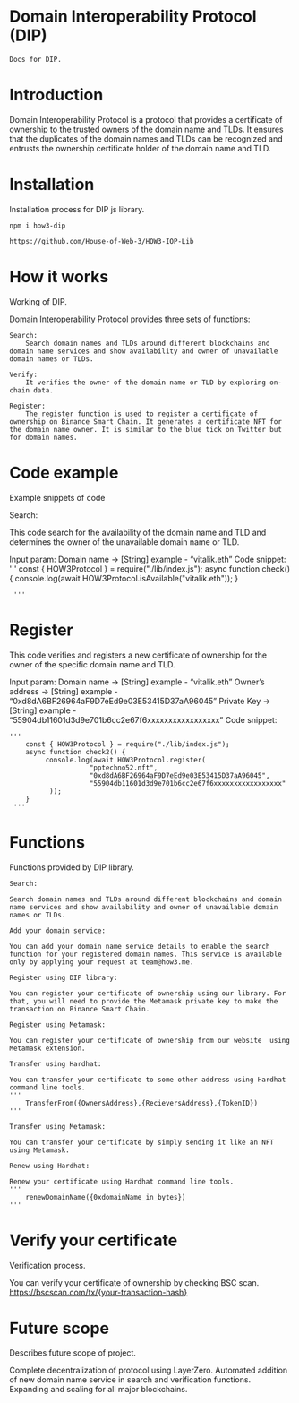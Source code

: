 # Domain Interoperability Protocol (DIP)
    Docs for DIP.
# Introduction
Domain Interoperability Protocol is a protocol that provides a certificate of ownership to the trusted owners of the domain name and TLDs. It ensures that the duplicates of the domain names and TLDs can be recognized and entrusts the ownership certificate holder of the domain name and TLD.

# Installation

Installation process for DIP js library.

    npm i how3-dip
    
    https://github.com/House-of-Web-3/HOW3-IOP-Lib

# How it works

Working of DIP.

Domain Interoperability Protocol provides three sets of functions:

    Search:
        Search domain names and TLDs around different blockchains and domain name services and show availability and owner of unavailable domain names or TLDs.

    Verify:
        It verifies the owner of the domain name or TLD by exploring on-chain data.
        
    Register:
        The register function is used to register a certificate of ownership on Binance Smart Chain. It generates a certificate NFT for the domain name owner. It is similar to the blue tick on Twitter but for domain names.

# Code example
Example snippets of code

Search:

This code search for the availability of the domain name and TLD and determines the owner of the unavailable domain name or TLD.

Input param:
Domain name -> [String] example - “vitalik.eth”
Code snippet:
    '''
        const { HOW3Protocol } = require("./lib/index.js");
        async function check() {
               console.log(await HOW3Protocol.isAvailable("vitalik.eth"));
        }

     '''

# Register
This code verifies and registers a new certificate of ownership for the owner of the specific domain name and TLD.

Input param:
Domain name -> [String] example - “vitalik.eth”
Owner’s address -> [String] example - “0xd8dA6BF26964aF9D7eEd9e03E53415D37aA96045”
Private Key -> [String] example - “55904db11601d3d9e701b6cc2e67f6xxxxxxxxxxxxxxxxx”
Code snippet:

    '''
        const { HOW3Protocol } = require("./lib/index.js");
        async function check2() {
             console.log(await HOW3Protocol.register(
                        "pptechno52.nft",
                        "0xd8dA6BF26964aF9D7eEd9e03E53415D37aA96045",
                        "55904db11601d3d9e701b6cc2e67f6xxxxxxxxxxxxxxxxx"
              ));
        }
     '''

# Functions

Functions provided by DIP library.

    Search:

    Search domain names and TLDs around different blockchains and domain name services and show availability and owner of unavailable domain names or TLDs.

    Add your domain service:

    You can add your domain name service details to enable the search function for your registered domain names. This service is available only by applying your request at team@how3.me.

    Register using DIP library:

    You can register your certificate of ownership using our library. For that, you will need to provide the Metamask private key to make the transaction on Binance Smart Chain.

    Register using Metamask:

    You can register your certificate of ownership from our website  using Metamask extension.

    Transfer using Hardhat:

    You can transfer your certificate to some other address using Hardhat command line tools. 
    '''
        TransferFrom({OwnersAddress},{RecieversAddress},{TokenID})
    '''

    Transfer using Metamask:

    You can transfer your certificate by simply sending it like an NFT using Metamask.

    Renew using Hardhat:

    Renew your certificate using Hardhat command line tools.
    '''
        renewDomainName({0xdomainName_in_bytes})
    '''

# Verify your certificate

Verification process.

You can verify your certificate of ownership by checking BSC scan.
https://bscscan.com/tx/{your-transaction-hash}

# Future scope

Describes future scope of project.

Complete decentralization of protocol using LayerZero.
Automated addition of new domain name service in search and verification functions.
Expanding and scaling for all major blockchains.
